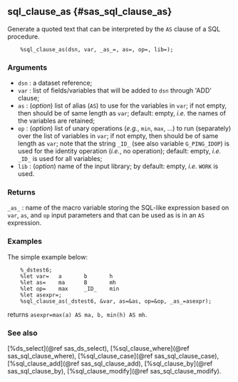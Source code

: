 ## sql_clause_as {#sas_sql_clause_as}
Generate a quoted text that can be interpreted by the `AS` clause of a SQL procedure.

~~~sas
	%sql_clause_as(dsn, var, _as_=, as=, op=, lib=);
~~~

### Arguments
* `dsn` : a dataset reference;
* `var` : list of fields/variables that will be added to `dsn` through 'ADD' clause;
* `as` : (_option_) list of alias (`AS`) to use for the variables in `var`; if not empty, 
	then should be of same length as `var`; default: empty, _i.e._ the names of the variables 
	are retained;
* `op` : (_option_) list of unary operations (_e.g._, `min`, `max`, ...) to run (separately) 
	over the list of variables in `var`; if not empty, then should be of same length as `var`; 
	note that the string `_ID_` (see also variable `G_PING_IDOP`) is used for the identity 
	operation (_i.e._, no operation); default: empty, _i.e._ `_ID_` is used for all variables;
* `lib` : (_option_) name of the input library; by default: empty, _i.e._ `WORK` is used.

### Returns
`_as_` : name of the macro variable storing the SQL-like expression based on `var`, `as`, and
	`op` input parameters and that can be used as is in an `AS` expression.

### Examples
The simple example below:

~~~sas
	%_dstest6;
	%let var= 	a 		b 		h
	%let as= 	ma 		B 		mh
	%let op= 	max 	_ID_ 	min
	%let asexpr=;
	%sql_clause_as(_dstest6, &var, as=&as, op=&op, _as_=asexpr);
~~~
returns `asexpr=max(a) AS ma, b, min(h) AS mh`.

### See also
[%ds_select](@ref sas_ds_select), [%sql_clause_where](@ref sas_sql_clause_where), 
[%sql_clause_case](@ref sas_sql_clause_case), [%sql_clause_add](@ref sas_sql_clause_add), 
[%sql_clause_by](@ref sas_sql_clause_by), [%sql_clause_modify](@ref sas_sql_clause_modify). 
